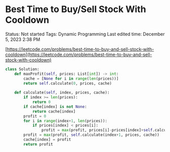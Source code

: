 # Best Time to Buy/Sell Stock With Cooldown

Status: Not started
Tags: Dynamic Programming
Last edited time: December 5, 2023 2:38 PM

[https://leetcode.com/problems/best-time-to-buy-and-sell-stock-with-cooldown](https://leetcode.com/problems/best-time-to-buy-and-sell-stock-with-cooldown)

```python
class Solution:
    def maxProfit(self, prices: List[int]) -> int:
        cache = [None for i in range(len(prices))]
        return self.calculate(0, prices, cache)
    
    def calculate(self, index, prices, cache):
        if index >= len(prices):
            return 0
        if cache[index] is not None:
            return cache[index]
        profit = 0
        for i in range(index+1, len(prices)):
            if prices[index] < prices[i]:
                profit = max(profit, prices[i]-prices[index]+self.calculate(i+2, prices, cache))
        profit = max(profit, self.calculate(index+1, prices, cache))
        cache[index] = profit
        return profit
```